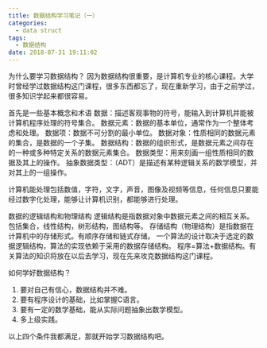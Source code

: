 ```yaml
---
title: 数据结构学习笔记（一）
categories:
  - data struct
tags:
  - 数据结构
date: 2018-07-31 19:11:02
---
```


为什么要学习数据结构？
因为数据结构很重要，是计算机专业的核心课程。大学时曾经学过数据结构这门课程，很多东西都忘了，现在重新学习，由于之前学过，很多知识学起来都很容易。
<!-- more -->
首先是一些基本概念和术语
数据：描述客观事物的符号，能输入到计算机并能被计算机程序处理的符号集合。
数据元素：数据的基本单位，通常作为一个整体考虑和处理。
数据项：数据不可分割的最小单位。
数据对象：性质相同的数据元素的集合，是数据的一个子集。
数据结构：数据的组织形式，是数据元素之间存在的一种或多种特定关系的数据元素集合。
数据类型：用来刻画一组性质相同的数据及其上的操作。
抽象数据类型：（ADT）是描述有某种逻辑关系的数学模型，并对其上的一组操作。

计算机能处理包括数值，字符，文字，声音，图像及视频等信息，任何信息只要能经过数字化处理，能够让计算机识别，都能够进行处理。

数据的逻辑结构和物理结构
逻辑结构是指数据对象中数据元素之间的相互关系。包括集合，线性结构，树形结构，图结构等。
存储结构（物理结构）是指数据在计算机中的存储形式。有顺序存储和链式存储。
一个算法的设计取决于选定的数据逻辑结构，算法的实现依赖于采用的数据存储结构。
程序=算法+数据结构。有关算法的知识将放在以后去学习，现在先来攻克数据结构这门课程。

如何学好数据结构？
1. 要对自己有信心，数据结构并不难。
2. 要有程序设计的基础，比如掌握C语言。
3. 要有一定的数学基础，能从实际问题抽象出数学模型。
4. 多上级实践。

以上四个条件我都满足，那就开始学习数据结构吧。



